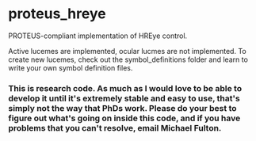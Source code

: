 # proteus_hreye
PROTEUS-compliant implementation of HREye control.

Active lucemes are implemented, ocular lucmes are not implemented. To create new lucemes, check out the symbol_definitions folder and learn to write your own symbol definition files. 

### This is research code. As much as I would love to be able to develop it until it's extremely stable and easy to use, that's simply not the way that PhDs work. Please do your best to figure out what's going on inside this code, and if you have problems that you can't resolve, email Michael Fulton.
